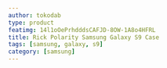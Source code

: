 ```yaml
---
author: tokodab
type: product
featimg: 14l1oOePrhdddsCAFJD-8OW-1A8o4HFRL
title: Rick Polarity Samsung Galaxy S9 Case
tags: [samsung, galaxy, s9]
category: [samsung]
---
```

